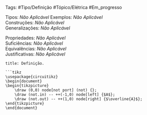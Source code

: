 Tags: #Tipo/Definição #Tópico/Elétrica #Em_progresso

Tipos: _Não Aplicável_ 
Exemplos: _Não Aplicável_  
Construções: _Não Aplicável_  
Generalizações: _Não Aplicável_

Propriedades: _Não Aplicável_  
Suficiências: _Não Aplicável_  
Equivalências: _Não Aplicável_  
Justificativas: _Não Aplicável_

```ad-abstract
title: Definição.

```tikz  
\usepackage{circuitikz}
\begin{document}
\begin{tikzpicture}
    \draw (0,0) node[not port] (not) {};
    \draw (not.in) -- ++(-1,0) node[left] {$A$};
    \draw (not.out) -- ++(1,0) node[right] {$\overline{A}$};
\end{tikzpicture}
\end{document}
```
